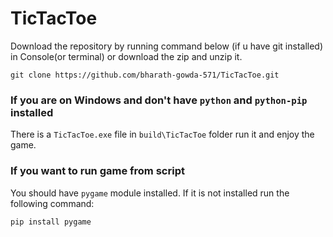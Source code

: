 # TicTacToe

  Download the repository by running command below (if u have git installed) in Console(or terminal) or download the zip and unzip it.
  ```
  git clone https://github.com/bharath-gowda-571/TicTacToe.git
  ```
  ### If you are on Windows and don't have `python` and `python-pip` installed
   There is a `TicTacToe.exe` file in `build\TicTacToe` folder run it and enjoy the game.
  
  ### If you want to run game from script
   You should have `pygame` module installed. If it is not installed run the following command:
   ```
   pip install pygame
   ```
   
